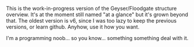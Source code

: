 This is the work-in-progress version of the Geyser/Floodgate structure overview.
It's at the moment still named "at a glance" but it's grown beyond that.
The oldest version is v6, since I was too lazy to keep the previous versions, or learn github.
Anyhow, use it how you want.


I'm a programming noob... so you know... something something deal with it.
